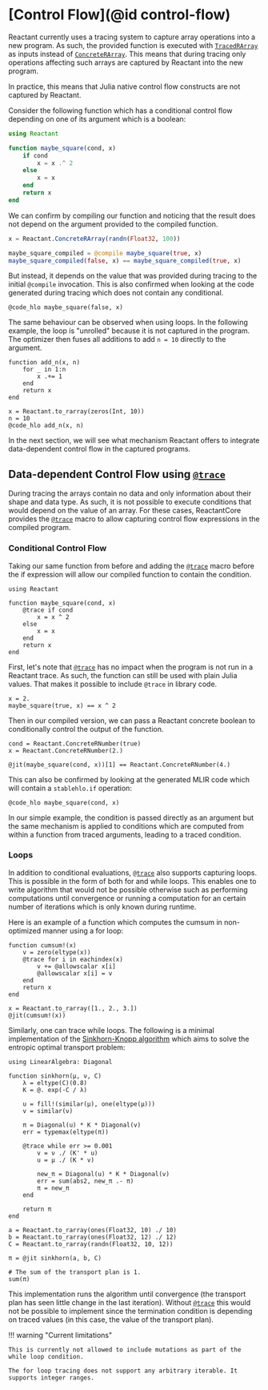 # [Control Flow](@id control-flow)

Reactant currently uses a tracing system to capture array operations into a new
program. As such, the provided function is executed with [`TracedRArray`](@ref)
as inputs instead of [`ConcreteRArray`](@ref). This means that during tracing
only operations affecting such arrays are captured by Reactant into the new
program.

In practice, this means that Julia native control flow constructs are not
captured by Reactant.

Consider the following function which has a conditional control flow depending
on one of its argument which is a boolean:

```julia
using Reactant

function maybe_square(cond, x)
    if cond
        x = x .^ 2
    else
        x = x
    end
    return x
end
```

We can confirm by compiling our function and noticing that the result does not
depend on the argument provided to the compiled function.

```julia
x = Reactant.ConcreteRArray(randn(Float32, 100))

maybe_square_compiled = @compile maybe_square(true, x)
maybe_square_compiled(false, x) == maybe_square_compiled(true, x)
```

But instead, it depends on the value that was provided during tracing to the
initial `@compile` invocation. This is also confirmed when looking at the
code generated during tracing which does not contain any conditional.

```@example control_flow_tutorial
@code_hlo maybe_square(false, x)
```

The same behaviour can be observed when using loops. In the following example,
the loop is "unrolled" because it is not captured in the program. The optimizer
then fuses all additions to add `n = 10` directly to the argument.

```@example control_flow_tutorial
function add_n(x, n)
    for _ in 1:n
        x .+= 1
    end
    return x
end

x = Reactant.to_rarray(zeros(Int, 10))
n = 10
@code_hlo add_n(x, n)
```

In the next section, we will see what mechanism Reactant offers to integrate
data-dependent control flow in the captured programs.

## Data-dependent Control Flow using [`@trace`](@ref)

During tracing the arrays contain no data and only information about their shape
and data type. As such, it is not possible to execute conditions that would
depend on the value of an array. For these cases, ReactantCore provides the
[`@trace`](@ref) macro to allow capturing control flow expressions in the
compiled program.

### Conditional Control Flow

Taking our same function from before and adding the [`@trace`](@ref) macro
before the if expression will allow our compiled function to contain the
condition.

```@example control_flow_tutorial
using Reactant

function maybe_square(cond, x)
    @trace if cond
        x = x ^ 2
    else
        x = x
    end
    return x
end
```

First, let's note that [`@trace`](@ref) has no impact when the program is not
run in a Reactant trace. As such, the function can still be used with plain
Julia values. That makes it possible to include `@trace` in library code.

```@example control_flow_tutorial
x = 2.
maybe_square(true, x) == x ^ 2
```

Then in our compiled version, we can pass a Reactant concrete boolean to
conditionally control the output of the function.

```@example control_flow_tutorial
cond = Reactant.ConcreteRNumber(true)
x = Reactant.ConcreteRNumber(2.)

@jit(maybe_square(cond, x))[1] == Reactant.ConcreteRNumber(4.)
```

This can also be confirmed by looking at the generated MLIR code which
will contain a `stablehlo.if` operation:

```@example control_flow_tutorial
@code_hlo maybe_square(cond, x)
```

In our simple example, the condition is passed directly as an argument but
the same mechanism is applied to conditions which are computed from within
a function from traced arguments, leading to a traced condition.

### Loops

In addition to conditional evaluations, [`@trace`](@ref) also supports capturing
loops. This is possible in the form of both for and while loops.
This enables one to write algorithm that would not be possible otherwise such as
performing computations until convergence or running a computation for an certain
number of iterations which is only known during runtime. 

Here is an example of a function which computes the cumsum in non-optimized manner
using a for loop:

```@example control_flow_tutorial
function cumsum!(x)
    v = zero(eltype(x))
    @trace for i in eachindex(x)
        v += @allowscalar x[i]
        @allowscalar x[i] = v
    end
    return x
end

x = Reactant.to_rarray([1., 2., 3.])
@jit(cumsum!(x)) 
```

Similarly, one can trace while loops. The following is a minimal implementation of the
[Sinkhorn-Knopp algorithm]() which aims to solve the entropic optimal transport problem:

```@example control_flow_tutorial
using LinearAlgebra: Diagonal

function sinkhorn(μ, ν, C)
    λ = eltype(C)(0.8)
    K = @. exp(-C / λ)

    u = fill!(similar(μ), one(eltype(μ)))
    v = similar(ν)

    π = Diagonal(u) * K * Diagonal(v)
    err = typemax(eltype(π))

    @trace while err >= 0.001
        v = ν ./ (K' * u)
        u = μ ./ (K * v)

        new_π = Diagonal(u) * K * Diagonal(v)
        err = sum(abs2, new_π .- π)
        π = new_π
    end

    return π
end

a = Reactant.to_rarray(ones(Float32, 10) ./ 10)
b = Reactant.to_rarray(ones(Float32, 12) ./ 12)
C = Reactant.to_rarray(randn(Float32, 10, 12))

π = @jit sinkhorn(a, b, C)

# The sum of the transport plan is 1.
sum(π)
```

This implementation runs the algorithm until convergence (the transport plan has seen little change in the last iteration). Without [`@trace`](@ref) this would not be possible to implement since the termination condition is depending on traced values (in this case, the value of the transport plan).

!!! warning "Current limitations"

    This is currently not allowed to include mutations as part of the while loop condition.

    The for loop tracing does not support any arbitrary iterable. It supports integer ranges.
